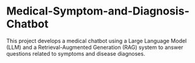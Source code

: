 # Medical-Symptom-and-Diagnosis-Chatbot
This project develops a medical chatbot using a Large Language Model (LLM) and a Retrieval-Augmented Generation (RAG) system to answer questions related to symptoms and disease diagnoses.
